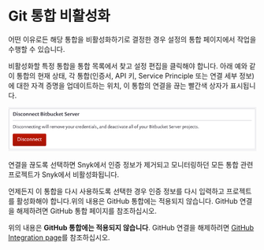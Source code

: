 # Git 통합 비활성화

어떤 이유로든 해당 통합을 비활성화하기로 결정한 경우 설정의 통합 페이지에서 작업을 수행할 수 있습니다.

비활성화할 특정 통합을 통합 목록에서 찾고 설정 편집을 클릭해야 합니다. 아래 예와 같이 통합의 현재 상태, 각 통합(인증서, API 키, Service Principle 또는 연결 세부 정보)에 대한 자격 증명을 업데이트하는 위치, 이 통합의 연결을 끊는 빨간색 상자가 표시됩니다.

![통합 연결 끊기](<../../../.gitbook/assets/uuid-b3a98f2c-4cc8-7753-8efa-396e9ec1e717-en-2- (3) (1) (1).png>)

연결을 끊도록 선택하면 Snyk에서 인증 정보가 제거되고 모니터링하던 모든 통합 관련 프로젝트가 Snyk에서 비활성화됩니다.

언제든지 이 통합을 다시 사용하도록 선택한 경우 인증 정보를 다시 입력하고 프로젝트를 활성화해야 합니다.위의 내용은 GitHub 통합에는 적용되지 않습니다. GitHub 연결을 해제하려면 GitHub 통합 페이지를 참조하십시오.

위의 내용은 **GitHub 통합에는 적용되지 않습니다**. GitHub 연결을 해제하려면 [GitHub Integration page](../git-repository-scm-integrations/github-integration.md#disconnecting-the-github-integration)를 참조하십시오.
